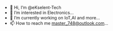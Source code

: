 - 👋 Hi, I’m @eKselent-Tech
- 👀 I’m interested in Electronics...
- 🌱 I’m currently working on IoT,AI and more...
- 📫 How to reach me master_748@outlook.com...

<!---
eKselent-Tech/eKselent-Tech is a ✨ special ✨ repository because its `README.md` (this file) appears on your GitHub profile.
You can click the Preview link to take a look at your changes.
--->
